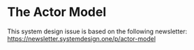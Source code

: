 # The Actor Model

This system design issue is based on the following newsletter: https://newsletter.systemdesign.one/p/actor-model
